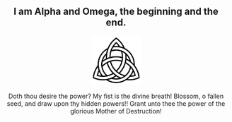 <div align="center">
  <h2>I am Alpha and Omega, the beginning and the end.</h2>
  <img width="111" height="111" src="triq_resize.png">
  <p>Doth thou desire the power? My fist is the divine breath! Blossom, o fallen seed, and draw upon thy hidden powers!! Grant unto thee the power of the glorious Mother of Destruction!</p>
</div>
